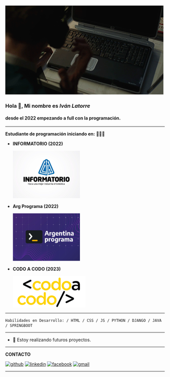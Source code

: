

![GIF](/img/giphy.gif)

### Hola 👋, Mi nombre es ***Iván Latorre***
#### desde el 2022 empezando a full con la programación.
***
**Estudiante de programación iniciando en:** :muscle::muscle::muscle:

- **INFORMATORIO (2022)**

    <img src="img/info.jpg" height="150" alt="INFORMATORIO">
- **Arg Programa (2022)**
    
    <img src="img/banner-ok-argentina-programa.png" height="150">
- **CODO A CODO (2023)**
    
    <img src="img/logo-CAC-2.webp" height="100">
***    
~~~
Habilidades en Desarrollo: / HTML / CSS / JS / PYTHON / DJANGO / JAVA / SPRINGBOOT 
~~~
***
- 🔭 Estoy realizando futuros proyectos. 
***
**CONTACTO**

[<img src='https://cdn.jsdelivr.net/npm/simple-icons@3.0.1/icons/github.svg' alt='github' height='40'>](https://github.com/https://github.com/ivanlatorre)  [<img src='https://cdn.jsdelivr.net/npm/simple-icons@3.0.1/icons/linkedin.svg' alt='linkedin' height='40'>](https://www.linkedin.com/in/https://www.linkedin.com/in/ivan-latorre-abb007158//)  [<img src='https://cdn.jsdelivr.net/npm/simple-icons@3.0.1/icons/facebook.svg' alt='facebook' height='40'>](https://www.facebook.com/https://www.facebook.com/ivan.latorre.79)  [<img src='https://cdn.jsdelivr.net/npm/simple-icons@3.0.1/icons/gmail.svg' alt='gmail' height='40'>](ivanlatorre720@gmail.com)  

***